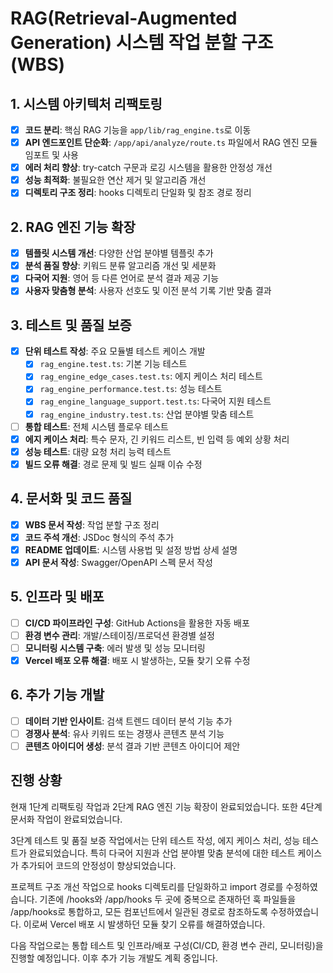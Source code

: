 # RAG(Retrieval-Augmented Generation) 시스템 작업 분할 구조(WBS)

## 1. 시스템 아키텍처 리팩토링

- [x] **코드 분리**: 핵심 RAG 기능을 `app/lib/rag_engine.ts`로 이동
- [x] **API 엔드포인트 단순화**: `/app/api/analyze/route.ts` 파일에서 RAG 엔진 모듈 임포트 및 사용
- [x] **에러 처리 향상**: try-catch 구문과 로깅 시스템을 활용한 안정성 개선
- [x] **성능 최적화**: 불필요한 연산 제거 및 알고리즘 개선
- [x] **디렉토리 구조 정리**: hooks 디렉토리 단일화 및 참조 경로 정리

## 2. RAG 엔진 기능 확장

- [x] **템플릿 시스템 개선**: 다양한 산업 분야별 템플릿 추가
- [x] **분석 품질 향상**: 키워드 분류 알고리즘 개선 및 세분화
- [x] **다국어 지원**: 영어 등 다른 언어로 분석 결과 제공 기능
- [x] **사용자 맞춤형 분석**: 사용자 선호도 및 이전 분석 기록 기반 맞춤 결과

## 3. 테스트 및 품질 보증

- [x] **단위 테스트 작성**: 주요 모듈별 테스트 케이스 개발
  - [x] `rag_engine.test.ts`: 기본 기능 테스트
  - [x] `rag_engine_edge_cases.test.ts`: 에지 케이스 처리 테스트
  - [x] `rag_engine_performance.test.ts`: 성능 테스트
  - [x] `rag_engine_language_support.test.ts`: 다국어 지원 테스트
  - [x] `rag_engine_industry.test.ts`: 산업 분야별 맞춤 테스트
- [ ] **통합 테스트**: 전체 시스템 플로우 테스트
- [x] **에지 케이스 처리**: 특수 문자, 긴 키워드 리스트, 빈 입력 등 예외 상황 처리
- [x] **성능 테스트**: 대량 요청 처리 능력 테스트
- [x] **빌드 오류 해결**: 경로 문제 및 빌드 실패 이슈 수정

## 4. 문서화 및 코드 품질

- [x] **WBS 문서 작성**: 작업 분할 구조 정리
- [x] **코드 주석 개선**: JSDoc 형식의 주석 추가
- [x] **README 업데이트**: 시스템 사용법 및 설정 방법 상세 설명
- [x] **API 문서 작성**: Swagger/OpenAPI 스펙 문서 작성

## 5. 인프라 및 배포

- [ ] **CI/CD 파이프라인 구성**: GitHub Actions을 활용한 자동 배포
- [ ] **환경 변수 관리**: 개발/스테이징/프로덕션 환경별 설정
- [ ] **모니터링 시스템 구축**: 에러 발생 및 성능 모니터링
- [x] **Vercel 배포 오류 해결**: 배포 시 발생하는, 모듈 찾기 오류 수정

## 6. 추가 기능 개발

- [ ] **데이터 기반 인사이트**: 검색 트렌드 데이터 분석 기능 추가
- [ ] **경쟁사 분석**: 유사 키워드 또는 경쟁사 콘텐츠 분석 기능
- [ ] **콘텐츠 아이디어 생성**: 분석 결과 기반 콘텐츠 아이디어 제안

## 진행 상황

현재 1단계 리팩토링 작업과 2단계 RAG 엔진 기능 확장이 완료되었습니다. 또한 4단계 문서화 작업이 완료되었습니다.

3단계 테스트 및 품질 보증 작업에서는 단위 테스트 작성, 에지 케이스 처리, 성능 테스트가 완료되었습니다. 특히 다국어 지원과 산업 분야별 맞춤 분석에 대한 테스트 케이스가 추가되어 코드의 안정성이 향상되었습니다.

프로젝트 구조 개선 작업으로 hooks 디렉토리를 단일화하고 import 경로를 수정하였습니다. 기존에 /hooks와 /app/hooks 두 곳에 중복으로 존재하던 훅 파일들을 /app/hooks로 통합하고, 모든 컴포넌트에서 일관된 경로로 참조하도록 수정하였습니다. 이로써 Vercel 배포 시 발생하던 모듈 찾기 오류를 해결하였습니다.

다음 작업으로는 통합 테스트 및 인프라/배포 구성(CI/CD, 환경 변수 관리, 모니터링)을 진행할 예정입니다. 이후 추가 기능 개발도 계획 중입니다. 